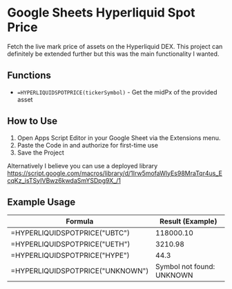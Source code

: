 # Google Sheets Hyperliquid Spot Price

Fetch the live mark price of assets on the Hyperliquid DEX. This project can definitely be extended further but this was the main functionality I wanted.

## Functions
- `=HYPERLIQUIDSPOTPRICE(tickerSymbol)` - Get the midPx of the provided asset

  
## How to Use
1. Open Apps Script Editor in your Google Sheet via the Extensions menu.
2. Paste the Code in and authorize for first-time use
3. Save the Project

Alternatively I believe you can use a deployed library https://script.google.com/macros/library/d/1Irw5mofaWlyEs98MraTqr4us_EcqKz_isTSyIVBwz6kwdaSmYSDpg9X_/1

## Example Usage

| Formula | Result (Example) |
|---------|----------------|
| =HYPERLIQUIDSPOTPRICE("UBTC") | 118000.10 |
| =HYPERLIQUIDSPOTPRICE("UETH") | 3210.98 |
| =HYPERLIQUIDSPOTPRICE("HYPE") | 44.3 |
| =HYPERLIQUIDSPOTPRICE("UNKNOWN") | Symbol not found: UNKNOWN |

 
 
